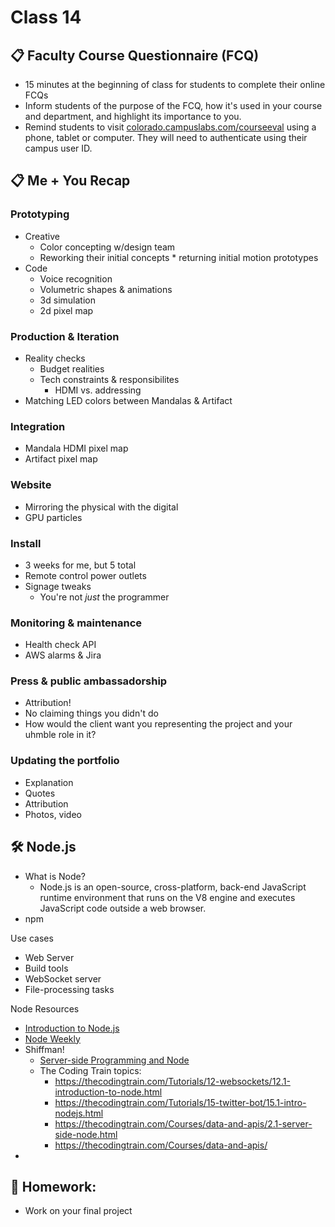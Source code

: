 # Class 14

## 📋 Faculty Course Questionnaire (FCQ)

* 15 minutes at the beginning of class for students to complete their online FCQs
* Inform students of the purpose of the FCQ, how it's used in your course and department, and highlight its importance to you.
* Remind students to visit [colorado.campuslabs.com/courseeval](https://colorado.campuslabs.com/courseeval) using a phone, tablet or computer. They will need to authenticate using their campus user ID.

## 📋 Me + You Recap

### Prototyping

* Creative
  * Color concepting w/design team
  * Reworking their initial concepts * returning initial motion prototypes
* Code
  * Voice recognition
  * Volumetric shapes & animations
  * 3d simulation
  * 2d pixel map

### Production & Iteration

* Reality checks
  * Budget realities
  * Tech constraints & responsibilites
    * HDMI vs. addressing
* Matching LED colors between Mandalas & Artifact

### Integration

* Mandala HDMI pixel map
* Artifact pixel map

### Website

* Mirroring the physical with the digital
* GPU particles

### Install

* 3 weeks for me, but 5 total
* Remote control power outlets
* Signage tweaks
  * You're not *just* the programmer

### Monitoring & maintenance

* Health check API
* AWS alarms & Jira

### Press & public ambassadorship

* Attribution!
* No claiming things you didn't do
* How would the client want you representing the project and your uhmble role in it?

### Updating the portfolio

* Explanation
* Quotes
* Attribution
* Photos, video

## 🛠️ Node.js

* What is Node?
  * Node.js is an open-source, cross-platform, back-end JavaScript runtime environment that runs on the V8 engine and executes JavaScript code outside a web browser.
* npm

Use cases
* Web Server
* Build tools
* WebSocket server
* File-processing tasks

Node Resources
* [Introduction to Node.js](https://nodejs.dev/learn)
* [Node Weekly](https://nodeweekly.com/)
* Shiffman!
  * [Server-side Programming and Node](https://shiffman.net/a2z/server-node/)
  * The Coding Train topics:
    * https://thecodingtrain.com/Tutorials/12-websockets/12.1-introduction-to-node.html
    * https://thecodingtrain.com/Tutorials/15-twitter-bot/15.1-intro-nodejs.html
    * https://thecodingtrain.com/Courses/data-and-apis/2.1-server-side-node.html
    * https://thecodingtrain.com/Courses/data-and-apis/
* 

## 📝 Homework:

* Work on your final project


